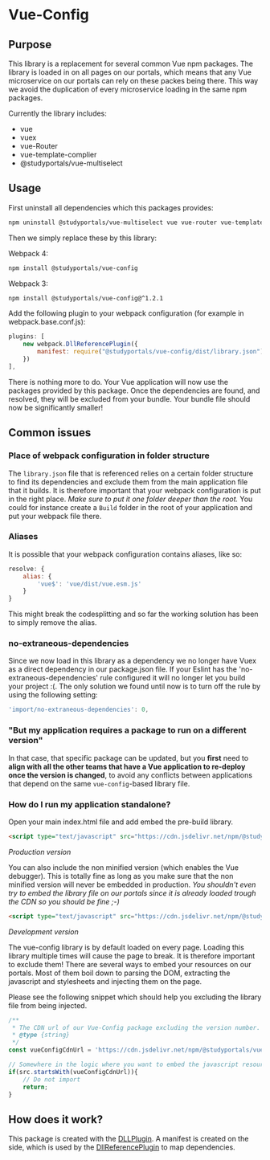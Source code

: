 # Vue-Config

## Purpose
This library is a replacement for several common Vue npm packages. The library 
is loaded in on all pages on our portals, which means that any Vue microservice 
on our portals can rely on these packes being there. This way we avoid the duplication 
of every microservice loading in the same npm packages.
 
Currently the library includes:

* vue
* vuex
* vue-Router
* vue-template-complier
* @studyportals/vue-multiselect

## Usage
First uninstall all dependencies which this packages provides:

```bash
npm uninstall @studyportals/vue-multiselect vue vue-router vue-template-compiler vuex
```

Then we simply replace these by this library:

Webpack 4: 
```bash
npm install @studyportals/vue-config
```

Webpack 3: 
```bash
npm install @studyportals/vue-config@^1.2.1
```

Add the following plugin to your webpack configuration (for example in webpack.base.conf.js):

``` javascript
plugins: [
    new webpack.DllReferencePlugin({
        manifest: require("@studyportals/vue-config/dist/library.json")
    })
],
```

There is nothing more to do. Your Vue application will now use the packages provided by this package.
Once the dependencies are found, and resolved, they will be excluded from your bundle. Your bundle
file should now be significantly smaller!

## Common issues

### Place of webpack configuration in folder structure
The `library.json` file that is referenced relies on a certain folder structure to find its dependencies and exclude 
them from the main application file that it builds. It is therefore important that your webpack configuration is put
in the right place. *Make sure to put it one folder deeper than the root.* You could for instance create a `Build` folder
in the root of your application and put your webpack file there.

### Aliases
It is possible that your webpack configuration contains aliases, like so: 

```javascript
resolve: {
    alias: {
        'vue$': 'vue/dist/vue.esm.js'
    }
}
```
This might break the codesplitting and so far the working solution has been to simply remove the alias.

### no-extraneous-dependencies
Since we now load in this library as a dependency we no longer have Vuex as a direct dependency in our package.json file.
If your Eslint has the 'no-extraneous-dependencies' rule configured it will no longer let you build your project :(. The 
only solution we found until now is to turn off the rule by using the following setting:

```javascript
'import/no-extraneous-dependencies': 0,
```

### "But my application requires a package to run on a different version"

In that case, that specific package can be updated, but you **first** need to
**align with all the other teams that have a Vue application to re-deploy once the
version is changed**, to avoid any conflicts between applications that depend on
the same `vue-config`-based library file.


### How do I run my application standalone?
Open your main index.html file and add embed the pre-build library.
```html
<script type="text/javascript" src="https://cdn.jsdelivr.net/npm/@studyportals/vue-config/dist/library.min.js"></script>
```
_Production version_

You can also include the non minified version (which enables the Vue debugger). This is totally fine
as long as you make sure that the non minified version will never be embedded in production. _You shouldn't
even try to embed the library file on our portals since it is already loaded trough the CDN so you should be
fine ;-)_
```html
<script type="text/javascript" src="https://cdn.jsdelivr.net/npm/@studyportals/vue-config/dist/library.js"></script>
```
_Development version_

The vue-config library is by default loaded on every page. Loading this library multiple times will cause the page
to break. It is therefore important to exclude them! There are several ways to embed your resources on our portals. Most of them boil down to parsing the DOM, extracting the javascript and stylesheets and injecting them on the page.

Please see the following snippet which should help you excluding the library file from being injected.

``` javascript
/**
 * The CDN url of our Vue-Config package excluding the version number.
 * @type {string}
 */
const vueConfigCdnUrl = 'https://cdn.jsdelivr.net/npm/@studyportals/vue-config';

// Somewhere in the logic where you want to embed the javascript resource.
if(src.startsWith(vueConfigCdnUrl)){
    // Do not import
    return;
}
```

## How does it work?

This package is created with the [DLLPlugin](https://webpack.js.org/plugins/dll-plugin/).
A manifest is created on the side, which is used by the [DllReferencePlugin](https://webpack.js.org/plugins/dll-plugin/#dllreferenceplugin) to map dependencies.

